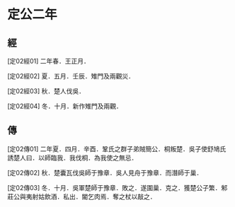# 定公二年

## 經 <a name="11Ding02Jing"></a>

<a name="11Ding02Jing01">[定02經01]</a> 二年春．王正月．

<a name="11Ding02Jing02">[定02經02]</a> 夏．五月．壬辰．雉門及兩觀災．

<a name="11Ding02Jing03">[定02經03]</a> 秋．楚人伐吳．

<a name="11Ding02Jing04">[定02經04]</a> 冬．十月．新作雉門及兩觀．

## 傳 <a name="11Ding02Zhuan"></a>

<a name="11Ding02Zhuan01">[定02傳01]</a> 二年夏．四月．辛酉．鞏氏之群子弟賊簡公．桐叛楚．吳子使舒鳩氏誘楚人曰．以師臨我．我伐桐．為我使之無忌．

<a name="11Ding02Zhuan02">[定02傳02]</a> 秋．楚囊瓦伐吳師于豫章．吳人見舟于豫章．而潛師于巢．

<a name="11Ding02Zhuan03">[定02傳03]</a> 冬．十月．吳軍楚師于豫章．敗之．遂圍巢．克之．獲楚公子繁．邾莊公與夷射姑飲酒．私出．閽乞肉焉．奪之杖以敲之．

